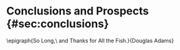 
# Conclusions and Prospects {#sec:conclusions}

\epigraph{So Long,\\ and Thanks for All the Fish.}{Douglas Adams}
